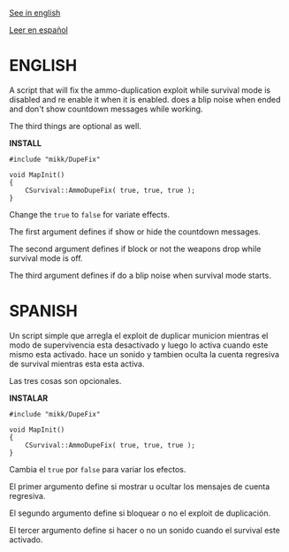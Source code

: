 [See in english](#english)

[Leer en español](#spanish)

# ENGLISH

A script that will fix the ammo-duplication exploit while survival mode is disabled and re enable it when it is enabled. does a blip noise when ended and don't show countdown messages while working.

The third things are optional as well.

**INSTALL**
```angelscript
#include "mikk/DupeFix"

void MapInit()
{
	CSurvival::AmmoDupeFix( true, true, true );
}
```
Change the ``true`` to ``false`` for variate effects.

The first argument defines if show or hide the countdown messages.

The second argument defines if block or not the weapons drop while survival mode is off.

The third argument defines if do a blip noise when survival mode starts.

# SPANISH

Un script simple que arregla el exploit de duplicar municion mientras el modo de supervivencia esta desactivado y luego lo activa cuando este mismo esta activado. hace un sonido y tambien oculta la cuenta regresiva de survival mientras esta esta activa.

Las tres cosas son opcionales.

**INSTALAR**
```angelscript
#include "mikk/DupeFix"

void MapInit()
{
	CSurvival::AmmoDupeFix( true, true, true );
}
```
Cambia el ``true`` por ``false`` para variar los efectos.

El primer argumento define si mostrar u ocultar los mensajes de cuenta regresiva.

El segundo argumento define si bloquear o no el exploit de duplicación.

El tercer argumento define si hacer o no un sonido cuando el survival este activado.